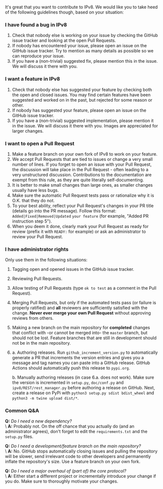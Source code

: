 It's great that you want to contribute to IPv8. We would like you to take heed of the following guidelines though, based on your situation:

### I have found a bug in IPv8

 1. Check that nobody else is working on your issue by checking the GitHub issue tracker and looking at the open Pull Requests.
 2. If nobody has encountered your issue, please open an issue on the GitHub issue tracker. Try to mention as many details as possible so we can reproduce your issue.
 3. If you have a (non-trivial) suggested fix, please mention this in the issue. We will discuss it there with you.

### I want a feature in IPv8

 1. Check that nobody else has suggested your feature by checking both the open and closed issues. You may find certain features have been suggested and worked on in the past, but rejected for some reason or other.
 2. If nobody has suggested your feature, please open an issue on the GitHub issue tracker.
 3. If you have a (non-trivial) suggested implementation, please mention it in the issue. We will discuss it there with you. Images are appreciated for larger changes.
 
### I want to open a Pull Request

 1. Make a feature branch on your own fork of IPv8 to work on your feature.
 2. We accept Pull Requests that are tied to issues or change a very small number of lines. If you forget to open an issue with your Pull Request, the discussion will take place in the Pull Request - often leading to a very unstructured discussion. Contributions to the documentation are exempt from this rule, as they are quite literally self-documenting.
 3. It is better to make small changes than large ones, as smaller changes usually have less bugs.
 4. Make sure the automatic Pull Request tests pass or rationalize why it is O.K. that they do not.
 5. To your best ability, reflect your Pull Request's changes in your PR title (details go into the PR message). Follow this format: `Added|Fixed|Removed|Updated` `your feature` (for example, "Added PR instruction step 5").
 6. When you deem it done, clearly mark your Pull Request as ready for review (prefix it with `READY:` for example) or ask an administrator to review your Pull Request.
 
### I have administrator rights

Only use them in the following situations:

 1. Tagging open and opened issues in the GitHub issue tracker.
 2. Reviewing Pull Requests.
 3. Allow testing of Pull Requests (type `ok to test` as a comment in the Pull Request).
 4. Merging Pull Requests, but only if the automated tests pass (or failure is properly ratified) and **all** reviewers are sufficiently satisfied with the change. **Never ever merge your own Pull Request** without approving reviews from others.
 5. Making a new branch on the main repository for **completed** changes that conflict with -or cannot be merged into- the `master` branch, but should not be lost. Feature branches that are still in development should not be in the main repository. 
 6. a. Authoring releases. Run `github_increment_version.py` to automatically generate a PR that increments the version entries and gives you a message and tag names you can paste into a GitHub release. GitHub Actions should automatically push this release to `pypi.org`.
 
    b. Manually authoring releases (in case 6.a. does not work). Make sure the version is incremented in `setup.py`, `doc/conf.py` and `ipv8/REST/rest_manager.py` before authoring a release on GitHub. Next, create a release on PyPi with `python3 setup.py sdist bdist_wheel` and `python3 -m twine upload dist/*`.

### Common Q&A

**Q:** _Do I need a new dependency?_<br>
\ **A:** Probably not. On the off chance that you actually do (and an administrator agrees), don't forget to edit the `requirements.txt` and the `setup.py` files.

**Q:** _Do I need a development/feature branch on the main repository?_<br>
\ **A:** No. GitHub stops automatically closing issues and pulling the repository will be slower, send irrelevant code to other developers and permanently inflate the repository's size. Use a feature branch on your own fork. 

**Q:** _Do I need a major overhaul of (part of) the core protocol?_<br>
\ **A:** Either start a different project or incrementally introduce your change if you do. Make sure to thoroughly motivate your changes.
